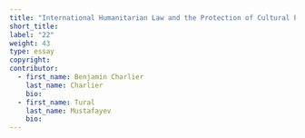 ```yaml
---
title: "International Humanitarian Law and the Protection of Cultural Property"
short_title:
label: "22"
weight: 43
type: essay
copyright:
contributor:
  - first_name: Benjamin Charlier
    last_name: Charlier
    bio:
  - first_name: Tural
    last_name: Mustafayev
    bio:
---
```

